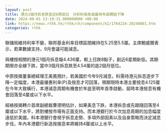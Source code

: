 ```yaml
---
layout: post
title: 港元1個月拆息跌至近6周低位　分析料按息或最快年底開始下降
date: 2024-08-01 13:19:31.000000000 +08:00
link: https://news.rthk.hk/rthk/ch/component/k2/1764224-20240801.htm
categories: rthk
---
```


聯儲局維持利率不變，聯邦基金利率目標區間維持在5.25至5.5厘。主席鮑威爾表示，若果數據支持，9月會議可能減息。

與樓按相關的港元1個月拆息報4.436厘，較上日跌8點子，創近6星期新低。其餘期限亦全線下跌，當中3個月拆息跌至4.54厘的逾2個月低位。

中原按揭董事總經理王美鳳預計，若美國於今年9月減息，料需待港元拆息逐步下降一定幅度，本港最優惠利率(P)及按息才可回落，預期現時本港主要按息4.125厘在今年大致橫行，本港減息周期有機會於年底至明年首季啟動，屆時本港按息有機會回落至4厘或以下水平。

經絡按揭轉介首席副總裁曹德明估計，如果美息下跌，本港拆息或先跟隨回落至4厘或以下水平，將對樓按市場有正面支持。而本港銀行於今次加息周期的加息幅度遠低於美國，料本港銀行會視乎拆息走勢、多項外部因素以及自身策略而決定減息步伐，年內本港銀行新造按揭息率將維持4厘或以上水平。
